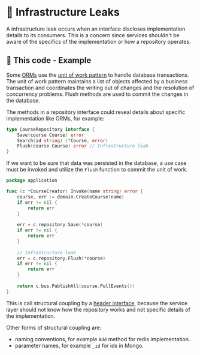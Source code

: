 # 🎢 Infrastructure Leaks

A infrastructure leak occurs when an interface discloses implementation details to its consumers. This is a concern since services shouldn't be aware of the specifics of the implementation or how a repository operates.

## 💠 This code - Example

Some [ORMs](https://gorm.io/docs/index.html) use the [unit of work pattern](https://martinfowler.com/eaaCatalog/unitOfWork.html) to handle database transactions. 
The unit of work pattern maintains a list of objects affected by a business transaction and coordinates the writing out of changes and the resolution of concurrency problems.  Flush methods are used to commit the changes in the database.

The methods in a repository interface could reveal details about specific implementation like ORMs, for example:

```go
type CourseRepository interface {
    Save(course Course) error
    Search(id string) (*Course, error)
    Flush(course Course) error // Infrastructure leak
}
```

If we want to be sure that data was persisted in the database, a use case must be invoked and utilize the `Flush` function to commit the unit of work.

```go
package application

func (c *CourseCreator) Invoke(name string) error {
    course, err := domain.CreateCourse(name)
    if err != nil {
    	return err
    }
    
    err = c.repository.Save(*course)
    if err != nil {
    	return err
    }
    
    // Infrastructure leak
    err = c.repository.Flush(*course)
    if err != nil {
    	return err
    }
    
    return c.bus.PublishAll(course.PullEvents())
}
```

This is call structural coupling by a [header interface](https://martinfowler.com/bliki/HeaderInterface.html), because the service layer should not know how the repository works and not specific details of the implementation.

Other forms of structural coupling are:

- naming conventions, for example `Add` method for redis implementation.
- parameter names, for example `_id` for ids in Mongo.
